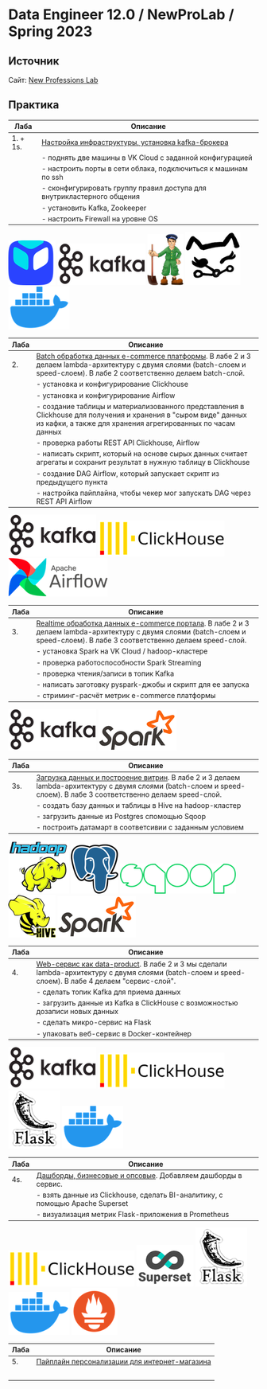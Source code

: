 # Data Engineer 12.0 /  NewProLab / Spring 2023

## Источник

Сайт: [New Professions Lab](https://newprolab.com/#programmes)

## Практика

| Лаба     | Описание                                                                                                     |
| -------- | ------------------------------------------------------------------------------------------------------------ |
| 1. + 1s. | [Настройка инфраструктуры, установка kafka-брокера](https://github.com/vi-bo/big_data/tree/main/de-12/lab1s) |
|          | - поднять две машины в VK Cloud с заданной конфигурацией                                                     |
|          | - настроить порты в сети облака, подключиться к машинам по ssh                                               |
|          | - сконфигурировать группу правил доступа для внутрикластерного общения                                       |
|          | - установить Kafka, Zookeeper                                                                                |
|          | - настроить Firewall на уровне OS                                                                            |

![vk_cloud.png](./img/vk_cloud.png)
![apache_kafka.png](./img/apache_kafka.png)
![zookeeper.png](./img/zookeeper.png)
![kcat.png](./img/kcat.png)
![docker.png](./img/docker.png)

| Лаба | Описание                                                                                                                                                                                                                             |
| ---- | ------------------------------------------------------------------------------------------------------------------------------------------------------------------------------------------------------------------------------------ |
| 2.   | [Batch обработка данных e-commerce платформы](https://github.com/vi-bo/big_data/tree/main/de-12/lab2). В лабе 2 и 3 делаем lambda-архитектуру с двумя слоями (batch-слоем и speed-слоем). В лабе 2 соответственно делаем batch-слой. |
|      | - установка и конфигурирование Сlickhouse                                                                                                                                                                                            |
|      | - установка и конфигурирование Airflow                                                                                                                                                                                               |
|      | - создание таблицы и материализованного представления в Clickhouse для получения и хранения в "сыром виде" данных из кафки, а также для хранения агрегированных по часам данных                                                      |
|      | - проверка работы REST API Сlickhouse, Airflow                                                                                                                                                                                       |
|      | - написать скрипт, который на основе сырых данных считает агрегаты и сохранит результат в нужную таблицу в Clickhouse                                                                                                                |
|      | - создание DAG Airflow, который запускает скрипт из предыдущего пункта                                                                                                                                                               |
|      | - настройка пайплайна, чтобы чекер мог запускать DAG через REST API Airflow                                                                                                                                                          |

![apache_kafka.png](./img/apache_kafka.png)
![clickhouse.png](./img/clickhouse.png)
![airflow.png](./img/airflow.png)

| Лаба | Описание                                                                                                                                                                                                                              |
| ---- | ------------------------------------------------------------------------------------------------------------------------------------------------------------------------------------------------------------------------------------- |
| 3.   | [Realtime обработка данных e-commerce портала](https://github.com/vi-bo/big_data/tree/main/de-12/lab3). В лабе 2 и 3 делаем lambda-архитектуру с двумя слоями (batch-слоем и speed-слоем). В лабе 3 соответственно делаем speed-слой. |
|      | - установка Spark на VK Cloud / hadoop-кластере                                                                                                                                                                                       |
|      | - проверка работоспособности Spark Streaming                                                                                                                                                                                          |
|      | - проверка чтения/записи в топик Kafka                                                                                                                                                                                                |
|      | - написать заготовку pyspark-джобы и скрипт для ее запуска                                                                                                                                                                            |
|      | - стриминг-расчёт метрик e-commerce платформы                                                                                                                                                                                         |

![apache_kafka.png](./img/apache_kafka.png)
![spark.png](./img/spark.png)

| Лаба | Описание                                                                                                                                                                                                                      |
| ---- | ----------------------------------------------------------------------------------------------------------------------------------------------------------------------------------------------------------------------------- |
| 3s.  | [Загрузка данных и построение витрин](https://github.com/vi-bo/big_data/tree/main/de-12/lab3s). В лабе 2 и 3 делаем lambda-архитектуру с двумя слоями (batch-слоем и speed-слоем). В лабе 3 соответственно делаем speed-слой. |
|      | - создать базу данных и таблицы в Hive на hadoop-кластер                                                                                                                                                                      |
|      | - загрузить данные из Postgres спомощью Sqoop                                                                                                                                                                                 |
|      | - построить датамарт в соответсивии с заданным условием                                                                                                                                                                       |

![hadoop.png](./img/hadoop.png)
![postgres.png](./img/postgres.png)
![sqoop.png](./img/sqoop.png)
![hive.png](./img/hive.png)
![spark.png](./img/spark.png)

| Лаба | Описание                                                                                                                                                                                                     |
| ---- | ------------------------------------------------------------------------------------------------------------------------------------------------------------------------------------------------------------ |
| 4.   | [Web-сервис как data-product](https://github.com/vi-bo/big_data/tree/main/de-12/lab4). В лабе 2 и 3 мы сделали lambda-архитектуру с двумя слоями (batch-слоем и speed-слоем). В лабе 4 делаем "сервис-слой". |
|      | - сделать топик Kafka для приема данных                                                                                                                                                                      |
|      | - загрузить данные из Kafka в ClickHouse с возможностью дозаписи новых данных                                                                                                                                |
|      | - сделать микро-сервис на Flask                                                                                                                                                                              |
|      | - упаковать веб-сервис в Docker-контейнер                                                                                                                                                                    |

![apache_kafka.png](./img/apache_kafka.png)
![clickhouse.png](./img/clickhouse.png)
![flask.png](./img/flask.png)
![docker.png](./img/docker.png)

| Лаба | Описание                                                                                                                |
| ---- | ----------------------------------------------------------------------------------------------------------------------- |
| 4s.  | [Дашборды, бизнесовые и опсовые](https://github.com/vi-bo/big_data/tree/main/de-12/lab4s). Добавляем дашборды в сервис. |
|      | - взять данные из Clickhouse, сделать BI-аналитику, с помощью Apache Superset                                           |
|      | - визуализация метрик Flask-приложения в Prometheus                                                                     |

![clickhouse.png](./img/clickhouse.png)
![superset.png](./img/superset.png)
![flask.png](./img/flask.png)
![docker.png](./img/docker.png)
![prometheus.png](./img/prometheus.png)

| Лаба | Описание                                                                                                |
| ---- | ------------------------------------------------------------------------------------------------------- |
| 5.   | [Пайплайн персонализации для интернет-магазина](https://github.com/vi-bo/big_data/tree/main/de-12/lab5) |
|      |                                                                                                         |
|      |                                                                                                         |
|      |                                                                                                         |
|      |                                                                                                         |
|      |                                                                                                         |
